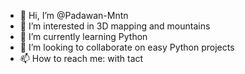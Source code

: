 - 👋 Hi, I’m @Padawan-Mntn
- 👀 I’m interested in 3D mapping and mountains
- 🌱 I’m currently learning Python
- 💞️ I’m looking to collaborate on easy Python projects
- 📫 How to reach me: with tact

<!---
Padawan-Mntn/Padawan-Mntn is a ✨ special ✨ repository because its `README.md` (this file) appears on your GitHub profile.
You can click the Preview link to take a look at your changes.
--->
